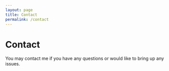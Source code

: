 ```yaml
---
layout: page
title: Contact
permalink: /contact
---
```


# Contact

You may contact me if you have any questions or would like to bring up any issues.




